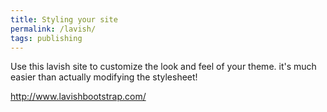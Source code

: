 ```yaml
---
title: Styling your site
permalink: /lavish/
tags: publishing
---
```


Use this lavish site to customize the look and feel of your theme. it's much easier than actually modifying the stylesheet!

http://www.lavishbootstrap.com/